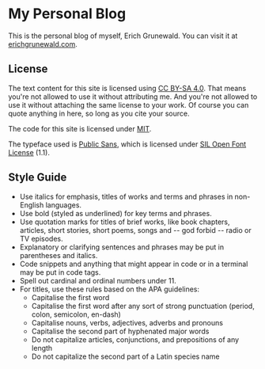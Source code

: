 # My Personal Blog

This is the personal blog of myself, Erich Grunewald. You can visit it at [erichgrunewald.com](https://www.erichgrunewald.com/).

## License

The text content for this site is licensed using [CC BY-SA 4.0](https://creativecommons.org/licenses/by-sa/4.0/?ref=chooser-v1). That means you're not allowed to use it without attributing me. And you're not allowed to use it without attaching the same license to your work. Of course you can quote anything in here, so long as you cite your source.

The code for this site is licensed under [MIT](https://en.wikipedia.org/wiki/MIT_License).

The typeface used is [Public Sans](https://github.com/uswds/public-sans), which is licensed under [SIL Open Font License](https://en.wikipedia.org/wiki/SIL_Open_Font_License) (1.1).

## Style Guide

- Use italics for emphasis, titles of works and terms and phrases in non-English languages.
- Use bold (styled as underlined) for key terms and phrases.
- Use quotation marks for titles of brief works, like book chapters, articles, short stories, short poems, songs and -- god forbid -- radio or TV episodes.
- Explanatory or clarifying sentences and phrases may be put in parentheses and italics.
- Code snippets and anything that might appear in code or in a terminal may be put in code tags.
- Spell out cardinal and ordinal numbers under 11.
- For titles, use these rules based on the APA guidelines:
  - Capitalise the first word
  - Capitalise the first word after any sort of strong punctuation (period, colon, semicolon, en-dash)
  - Capitalise nouns, verbs, adjectives, adverbs and pronouns
  - Capitalise the second part of hyphenated major words
  - Do not capitalize articles, conjunctions, and prepositions of any length
  - Do not capitalize the second part of a Latin species name
